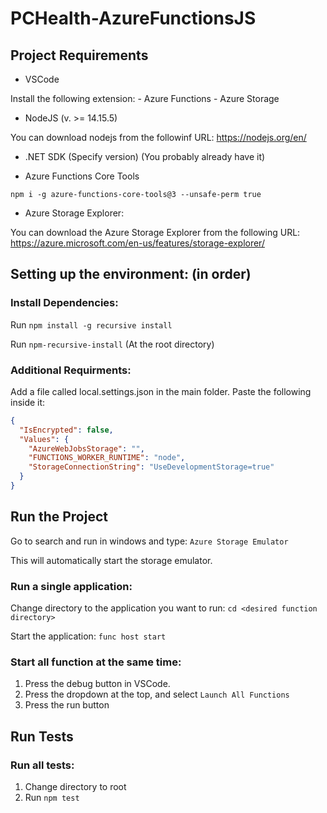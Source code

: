 # PCHealth-AzureFunctionsJS

## Project Requirements

* VSCode

Install the following extension: 
    - Azure Functions
    - Azure Storage

* NodeJS (v. >= 14.15.5)

You can download nodejs from the followinf URL: https://nodejs.org/en/

* .NET SDK (Specify version) (You probably already have it)

* Azure Functions Core Tools

`npm i -g azure-functions-core-tools@3 --unsafe-perm true`

* Azure Storage Explorer:

You can download the Azure Storage Explorer from the following URL: https://azure.microsoft.com/en-us/features/storage-explorer/

## Setting up the environment: (in order)

### Install Dependencies:

Run `npm install -g recursive install`

Run `npm-recursive-install` (At the root directory)

### Additional Requirments:

Add a file called local.settings.json in the main folder. Paste the following inside it:

```JSON
{
  "IsEncrypted": false,
  "Values": {
    "AzureWebJobsStorage": "",
    "FUNCTIONS_WORKER_RUNTIME": "node",
    "StorageConnectionString": "UseDevelopmentStorage=true"
  }
}
```

## Run the Project

Go to search and run in windows and type: `Azure Storage Emulator`

This will automatically start the storage emulator.

### Run a single application:

Change directory to the application you want to run: `cd <desired function directory>`

Start the application: `func host start`

### Start all function at the same time:

1. Press the debug button in VSCode.
2. Press the dropdown at the top, and select `Launch All Functions`
3. Press the run button

## Run Tests

### Run all tests:

1. Change directory to root
2. Run `npm test`